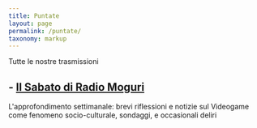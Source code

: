 ```yaml
---
title: Puntate
layout: page
permalink: /puntate/
taxonomy: markup
---
```


Tutte le nostre trasmissioni

## - [Il Sabato di Radio Moguri](https://www.facebook.com/radiomoguri/playlist/659609907724722)

L'approfondimento settimanale: brevi riflessioni e notizie sul Videogame come fenomeno socio-culturale, sondaggi, e occasionali deliri
